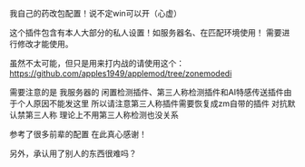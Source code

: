 我自己的药改包配置！说不定win可以开（心虚）  

这个插件包含有本人大部分的私人设置！如服务器名、在匹配环境使用！ 需要进行修改才能使用。  

虽然不太可能，但只是用来打内战的请使用这个：https://github.com/apples1949/applemod/tree/zonemodedi  

需要注意的是 我服务器的 闲置检测插件、第三人称检测插件和AI特感传送插件由于个人原因不能发这里 所以请注意第三人称插件需要恢复成zm自带的插件 对抗默认禁第三人称 理论上不用第三人称检测也没关系  

参考了很多前辈的配置 在此真心感谢！  

另外，承认用了别人的东西很难吗？